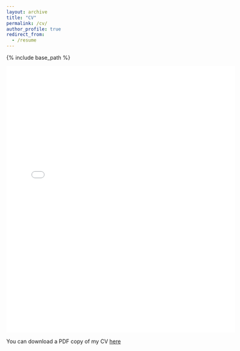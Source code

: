 ```yaml
---
layout: archive
title: "CV"
permalink: /cv/
author_profile: true
redirect_from:
  - /resume
---
```


{% include base_path %}

<embed src="/files/RaffaeleAlice_AcademicCV.pdf" width="600" height="700" type='application/pdf'>

You can download a PDF copy of my CV [here](/files/pdf/RaffaeleAlice_AcademicCV.pdf)
